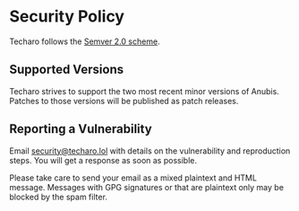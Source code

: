 # Security Policy

Techaro follows the [Semver 2.0 scheme](https://semver.org/).

## Supported Versions

Techaro strives to support the two most recent minor versions of Anubis. Patches to those versions will be published as patch releases.

## Reporting a Vulnerability

Email security@techaro.lol with details on the vulnerability and reproduction steps. You will get a response as soon as possible.

Please take care to send your email as a mixed plaintext and HTML message. Messages with GPG signatures or that are plaintext only may be blocked by the spam filter.
